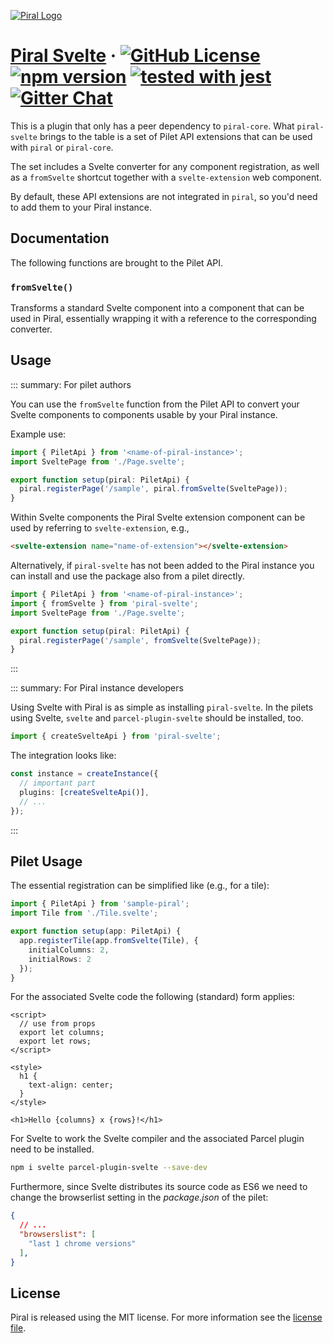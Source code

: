 [![Piral Logo](https://github.com/smapiot/piral/raw/master/docs/assets/logo.png)](https://piral.io)

# [Piral Svelte](https://piral.io) &middot; [![GitHub License](https://img.shields.io/badge/license-MIT-blue.svg)](https://github.com/smapiot/piral/blob/master/LICENSE) [![npm version](https://img.shields.io/npm/v/piral-svelte.svg?style=flat)](https://www.npmjs.com/package/piral-svelte) [![tested with jest](https://img.shields.io/badge/tested_with-jest-99424f.svg)](https://jestjs.io) [![Gitter Chat](https://badges.gitter.im/gitterHQ/gitter.png)](https://gitter.im/piral-io/community)

This is a plugin that only has a peer dependency to `piral-core`. What `piral-svelte` brings to the table is a set of Pilet API extensions that can be used with `piral` or `piral-core`.

The set includes a Svelte converter for any component registration, as well as a `fromSvelte` shortcut together with a `svelte-extension` web component.

By default, these API extensions are not integrated in `piral`, so you'd need to add them to your Piral instance.

## Documentation

The following functions are brought to the Pilet API.

### `fromSvelte()`

Transforms a standard Svelte component into a component that can be used in Piral, essentially wrapping it with a reference to the corresponding converter.

## Usage

::: summary: For pilet authors

You can use the `fromSvelte` function from the Pilet API to convert your Svelte components to components usable by your Piral instance.

Example use:

```ts
import { PiletApi } from '<name-of-piral-instance>';
import SveltePage from './Page.svelte';

export function setup(piral: PiletApi) {
  piral.registerPage('/sample', piral.fromSvelte(SveltePage));
}
```

Within Svelte components the Piral Svelte extension component can be used by referring to `svelte-extension`, e.g.,

```html
<svelte-extension name="name-of-extension"></svelte-extension>
```

Alternatively, if `piral-svelte` has not been added to the Piral instance you can install and use the package also from a pilet directly.

```ts
import { PiletApi } from '<name-of-piral-instance>';
import { fromSvelte } from 'piral-svelte';
import SveltePage from './Page.svelte';

export function setup(piral: PiletApi) {
  piral.registerPage('/sample', fromSvelte(SveltePage));
}
```

:::

::: summary: For Piral instance developers

Using Svelte with Piral is as simple as installing `piral-svelte`. In the pilets using Svelte, `svelte` and `parcel-plugin-svelte` should be installed, too.

```ts
import { createSvelteApi } from 'piral-svelte';
```

The integration looks like:

```ts
const instance = createInstance({
  // important part
  plugins: [createSvelteApi()],
  // ...
});
```

:::

## Pilet Usage

The essential registration can be simplified like (e.g., for a tile):

```ts
import { PiletApi } from 'sample-piral';
import Tile from './Tile.svelte';

export function setup(app: PiletApi) {
  app.registerTile(app.fromSvelte(Tile), {
    initialColumns: 2,
    initialRows: 2
  });
}
```

For the associated Svelte code the following (standard) form applies:

```svelte
<script>
  // use from props
  export let columns;
  export let rows;
</script>

<style>
  h1 {
    text-align: center;
  }
</style>

<h1>Hello {columns} x {rows}!</h1>
```

For Svelte to work the Svelte compiler and the associated Parcel plugin need to be installed.

```sh
npm i svelte parcel-plugin-svelte --save-dev
```

Furthermore, since Svelte distributes its source code as ES6 we need to change the browserlist setting in the *package.json* of the pilet:

```json
{
  // ...
  "browserslist": [
    "last 1 chrome versions"
  ],
}
```

## License

Piral is released using the MIT license. For more information see the [license file](./LICENSE).
